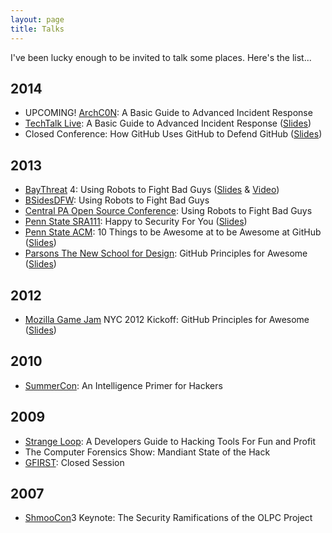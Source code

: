 ```yaml
---
layout: page
title: Talks
---
```


<!--<p class="message">
  Hey there! This page is included in Hyde as an example. Feel free to customize it for your own use upon downloading. Carry on!
</p>-->

I've been lucky enough to be invited to talk some places. Here's the list...

## 2014
* UPCOMING! [ArchC0N](http://www.archc0n.org): A Basic Guide to Advanced Incident Response
* [TechTalk Live](http://www.techtalklive.org): A Basic Guide to Advanced Incident Response ([Slides](https://speakerdeck.com/sroberts/a-basic-guide-to-advanced-incident-response))
* Closed Conference: How GitHub Uses GitHub to Defend GitHub ([Slides](https://speakerdeck.com/sroberts/how-github-uses-github-to-defend-github))

## 2013
* [BayThreat](http://www.baythreat.org) 4: Using Robots to Fight Bad Guys ([Slides](https://speakerdeck.com/sroberts/using-robots-to-fight-bad-guys) & [Video](http://www.youtube.com/watch?v=PFvI0m_JkDE))
* [BSidesDFW](http://www.securitybsides.com/w/page/60987881/BSidesDFW): Using Robots to Fight Bad Guys
* [Central PA Open Source Conference](http://cposc.org): Using Robots to Fight Bad Guys
* [Penn State SRA111](http://ist.psu.edu/future-students/sra-111): Happy to Security For You ([Slides](https://github.com/sroberts/happy-to-security))
* [Penn State ACM](http://acm.psu.edu): 10 Things to be Awesome at to be Awesome at GitHub ([Slides](https://speakerdeck.com/sroberts/10-things-to-be-awesome-at-to-be-awesome-at-github))
* [Parsons The New School for Design](http://www.newschool.edu/parsons/): GitHub Principles for Awesome ([Slides](https://speakerdeck.com/sroberts/introduction-and-8-things-to-be-good-at-github))

## 2012
* [Mozilla Game Jam](https://gameon.mozilla.org/en-US/events/) NYC 2012 Kickoff: GitHub Principles for Awesome ([Slides](https://speakerdeck.com/sroberts/github-principles-for-awesome))

## 2010
* [SummerCon](http://summercon.org): An Intelligence Primer for Hackers

## 2009
* [Strange Loop](https://thestrangeloop.com): A Developers Guide to Hacking Tools For Fun and Profit
* The Computer Forensics Show: Mandiant State of the Hack
* [GFIRST](http://www.us-cert.gov/gfirst): Closed Session

## 2007
* [ShmooCon](http://www.shmoocon.org)3 Keynote: The Security Ramifications of the OLPC Project
